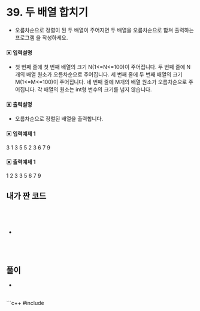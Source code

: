 # 39. 두 배열 합치기

* 오름차순으로 정렬이 된 두 배열이 주어지면 두 배열을 오름차순으로 합쳐 출력하는 프로그램
을 작성하세요.





#### ▣ 입력설명

* 첫 번째 줄에 첫 번째 배열의 크기 N(1<=N<=100)이 주어집니다.
두 번째 줄에 N개의 배열 원소가 오름차순으로 주어집니다. 
세 번째 줄에 두 번째 배열의 크기 M(1<=M<=100)이 주어집니다.
네 번째 줄에 M개의 배열 원소가 오름차순으로 주어집니다. 
각 배열의 원소는 int형 변수의 크기를 넘지 않습니다.





#### ▣ 출력설명

* 오름차순으로 정렬된 배열을 출력합니다.








#### ▣ 입력예제 1
3
1 3 5
5
2 3 6 7 9






#### ▣ 출력예제 1

1 2 3 3 5 6 7 9



## 내가 짠 코드

```c++





```
* 
<br><br> 

## 풀이
*

<br/>
```c++
#include <stdio.h>

		


```
